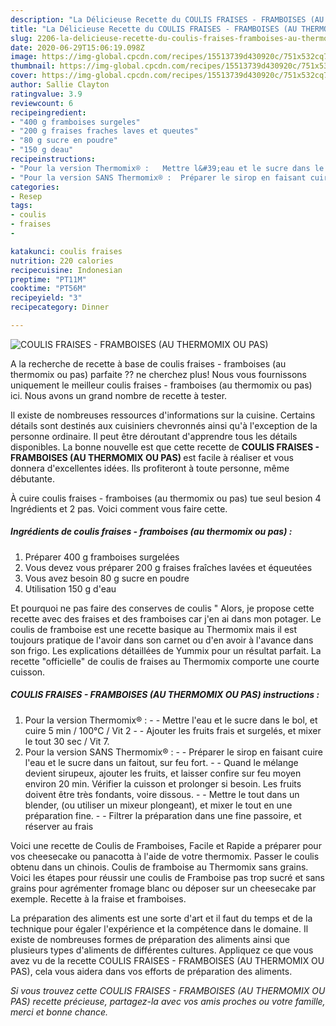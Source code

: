 ```yaml
---
description: "La Délicieuse Recette du COULIS FRAISES - FRAMBOISES (AU THERMOMIX OU PAS)"
title: "La Délicieuse Recette du COULIS FRAISES - FRAMBOISES (AU THERMOMIX OU PAS)"
slug: 2206-la-delicieuse-recette-du-coulis-fraises-framboises-au-thermomix-ou-pas
date: 2020-06-29T15:06:19.098Z
image: https://img-global.cpcdn.com/recipes/15513739d430920c/751x532cq70/coulis-fraises-framboises-au-thermomix-ou-pas-photo-principale-de-la-recette.jpg
thumbnail: https://img-global.cpcdn.com/recipes/15513739d430920c/751x532cq70/coulis-fraises-framboises-au-thermomix-ou-pas-photo-principale-de-la-recette.jpg
cover: https://img-global.cpcdn.com/recipes/15513739d430920c/751x532cq70/coulis-fraises-framboises-au-thermomix-ou-pas-photo-principale-de-la-recette.jpg
author: Sallie Clayton
ratingvalue: 3.9
reviewcount: 6
recipeingredient:
- "400 g framboises surgeles"
- "200 g fraises fraches laves et queutes"
- "80 g sucre en poudre"
- "150 g deau"
recipeinstructions:
- "Pour la version Thermomix® :   Mettre l&#39;eau et le sucre dans le bol, et cuire 5 min / 100°C / Vit 2  Ajouter les fruits frais et surgelés, et mixer le tout 30 sec / Vit 7."
- "Pour la version SANS Thermomix® :  Préparer le sirop en faisant cuire l&#39;eau et le sucre dans un faitout, sur feu fort.  Quand le mélange devient sirupeux, ajouter les fruits, et laisser confire sur feu moyen environ 20 min. Vérifier la cuisson et prolonger si besoin. Les fruits doivent être très fondants, voire dissous.  Mettre le tout dans un blender, (ou utiliser un mixeur plongeant), et mixer le tout en une préparation fine.  Filtrer la préparation dans une fine passoire, et réserver au frais"
categories:
- Resep
tags:
- coulis
- fraises
- 

katakunci: coulis fraises  
nutrition: 220 calories
recipecuisine: Indonesian
preptime: "PT11M"
cooktime: "PT56M"
recipeyield: "3"
recipecategory: Dinner

---
```



![COULIS FRAISES - FRAMBOISES (AU THERMOMIX OU PAS)](https://img-global.cpcdn.com/recipes/15513739d430920c/751x532cq70/coulis-fraises-framboises-au-thermomix-ou-pas-photo-principale-de-la-recette.jpg)

A la recherche de recette à base de coulis fraises - framboises (au thermomix ou pas) parfaite ?? ne cherchez plus! Nous vous fournissons uniquement le meilleur coulis fraises - framboises (au thermomix ou pas) ici. Nous avons un grand nombre de recette à tester.

Il existe de nombreuses ressources d'informations sur la cuisine. Certains détails sont destinés aux cuisiniers chevronnés ainsi qu'à l'exception de la personne ordinaire. Il peut être déroutant d'apprendre tous les détails disponibles. La bonne nouvelle est que cette recette de <strong> COULIS FRAISES - FRAMBOISES (AU THERMOMIX OU PAS) </strong> est facile à réaliser et vous donnera d'excellentes idées. Ils profiteront à toute personne, même débutante.

<!--inarticleads1-->

À cuire coulis fraises - framboises (au thermomix ou pas) tue seul besion 4 Ingrédients et 2 pas. Voici comment vous faire cette.

##### Ingrédients de coulis fraises - framboises (au thermomix ou pas) :

1. Préparer 400 g framboises surgelées
1. Vous devez vous préparer 200 g fraises fraîches lavées et équeutées
1. Vous avez besoin 80 g sucre en poudre
1. Utilisation 150 g d&#39;eau


Et pourquoi ne pas faire des conserves de coulis &#34; Alors, je propose cette recette avec des fraises et des framboises car j&#39;en ai dans mon potager. Le coulis de framboise est une recette basique au Thermomix mais il est toujours pratique de l&#39;avoir dans son carnet ou d&#39;en avoir à l&#39;avance dans son frigo. Les explications détaillées de Yummix pour un résultat parfait. La recette &#34;officielle&#34; de coulis de fraises au Thermomix comporte une courte cuisson. 

<!--inarticleads2-->

##### COULIS FRAISES - FRAMBOISES (AU THERMOMIX OU PAS) instructions :

1. Pour la version Thermomix® :  -  - Mettre l&#39;eau et le sucre dans le bol, et cuire 5 min / 100°C / Vit 2 -  - Ajouter les fruits frais et surgelés, et mixer le tout 30 sec / Vit 7.
1. Pour la version SANS Thermomix® : -  - Préparer le sirop en faisant cuire l&#39;eau et le sucre dans un faitout, sur feu fort. -  - Quand le mélange devient sirupeux, ajouter les fruits, et laisser confire sur feu moyen environ 20 min. Vérifier la cuisson et prolonger si besoin. Les fruits doivent être très fondants, voire dissous. -  - Mettre le tout dans un blender, (ou utiliser un mixeur plongeant), et mixer le tout en une préparation fine. -  - Filtrer la préparation dans une fine passoire, et réserver au frais


Voici une recette de Coulis de Framboises, Facile et Rapide a préparer pour vos cheesecake ou panacotta à l&#39;aide de votre thermomix. Passer le coulis obtenu dans un chinois. Coulis de framboise au Thermomix sans grains. Voici les étapes pour réussir une coulis de Framboise pas trop sucré et sans grains pour agrémenter fromage blanc ou déposer sur un cheesecake par exemple. Recette à la fraise et framboises. 

<!--inarticleads1-->

<p>
La préparation des aliments est une sorte d'art et il faut du temps et de la technique pour égaler l'expérience et la compétence dans le domaine. Il existe de nombreuses formes de préparation des aliments ainsi que plusieurs types d'aliments de différentes cultures. Appliquez ce que vous avez vu de la recette COULIS FRAISES - FRAMBOISES (AU THERMOMIX OU PAS), cela vous aidera dans vos efforts de préparation des aliments.
</p>

<p>
<i>Si vous trouvez cette COULIS FRAISES - FRAMBOISES (AU THERMOMIX OU PAS) recette précieuse, partagez-la avec vos amis proches ou votre famille, merci et bonne chance.</i>
</p>
